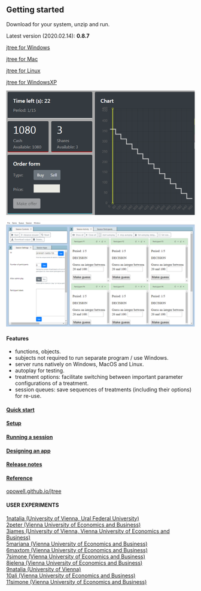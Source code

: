 ## Getting started
Download for your system, unzip and run.

Latest version (2020.02.14): **0.8.7**

<a href='https://github.com/opowell/jtree/releases/latest/download/jtree-0.8.7-win.zip'>jtree for Windows</a>

<a href='https://github.com/opowell/jtree/releases/latest/download/jtree-0.8.7-macos.zip'>jtree for Mac</a>

<a href='https://github.com/opowell/jtree/releases/latest/download/jtree-0.8.7-linux.zip'>jtree for Linux</a>

<a href='https://github.com/opowell/jtree/releases/latest/download/jtree-0.8.7-winxp.zip'>jtree for WindowsXP</a>

![](double-auction.png)

![](adminUI.png)

#### Features
- functions, objects.
- subjects not required to run separate program / use Windows.
- server runs natively on Windows, MacOS and Linux.
- autoplay for testing.
- treatment options: facilitate switching between important parameter configurations of a treatment.
- session queues: save sequences of treatments (including their options) for re-use.

#### <a href='https://opowell.github.io/jtree/reference/tutorial-1-quick-start.html'>Quick start</a>

#### <a href='https://opowell.github.io/jtree/reference/tutorial-2-setup.html'>Setup</a>

#### <a href='https://opowell.github.io/jtree/reference/tutorial-3-running-a-session.html'>Running a session</a>

#### <a href='https://opowell.github.io/jtree/reference/tutorial-4-designing-an-app.html'>Designing an app</a>

#### <a href='https://opowell.github.io/jtree/reference/tutorial-7-release-notes.html'>Release notes</a>

#### <a href='https://opowell.github.io/jtree/reference/index.html'>Reference</a>

<a href='https://opowell.github.io/jtree'>opowell.github.io/jtree</a>

#### USER EXPERIMENTS
<a href='https://www.github.com/opowell/1natalia'>1natalia (University of Vienna, Ural Federal University)</a><br>
<a href='https://www.github.com/opowell/2peter'>2peter (Vienna University of Economics and Business)</a><br>
<a href='https://www.github.com/opowell/3james'>3james (University of Vienna, Vienna University of Economics and Business)</a><br>
<a href='https://www.github.com/opowell/5mariana'>5mariana (Vienna University of Economics and Business)</a><br>
<a href='https://www.github.com/opowell/6maxtom'>6maxtom (Vienna University of Economics and Business)</a><br>
<a href='https://www.github.com/opowell/7simone'>7simone (Vienna University of Economics and Business)</a><br>
<a href='https://www.github.com/opowell/8jelena'>8jelena (Vienna University of Economics and Business)</a><br>
<a href='https://www.github.com/opowell/9natalia'>9natalia (University of Vienna)</a><br>
<a href='https://www.github.com/opowell/10ali'>10ali (Vienna University of Economics and Business)</a><br>
<a href='https://www.github.com/opowell/11simone'>11simone (Vienna University of Economics and Business)</a><br>

